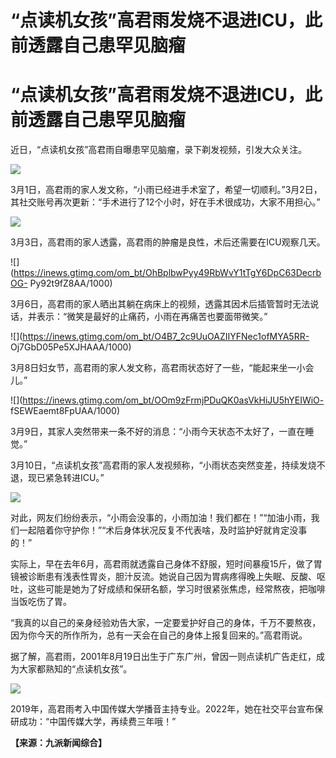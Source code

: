 # “点读机女孩”高君雨发烧不退进ICU，此前透露自己患罕见脑瘤

# “点读机女孩”高君雨发烧不退进ICU，此前透露自己患罕见脑瘤

近日，“点读机女孩”高君雨自曝患罕见脑瘤，录下剃发视频，引发大众关注。

![](https://inews.gtimg.com/om_bt/OZadOfzv7fTFHPchcJ9fU40BLUuWlis1avMMuGM90MsWUAA/1000)

3月1日，高君雨的家人发文称，“小雨已经进手术室了，希望一切顺利。”3月2日，其社交账号再次更新：“手术进行了12个小时，好在手术很成功，大家不用担心。”

![](https://inews.gtimg.com/om_bt/OieDjORu6iRh9ViCR71ZBNcKwXhbIS606nha4FXF2PnV8AA/1000)

3月3日，高君雨的家人透露，高君雨的肿瘤是良性，术后还需要在ICU观察几天。

![](https://inews.gtimg.com/om_bt/OhBplbwPyy49RbWvY1tTgY6DpC63DecrbOG-
Py92t9fZ8AA/1000)

3月6日，高君雨的家人晒出其躺在病床上的视频，透露其因术后插管暂时无法说话，并表示：“微笑是最好的止痛药，小雨在再痛苦也要面带微笑。”

![](https://inews.gtimg.com/om_bt/O4B7_2c9UuOAZIIYFNec1ofMYA5RR-
Oj7GbD05Pe5XJHAAA/1000)

3月8日妇女节，高君雨的家人发文称，高君雨状态好了一些，“能起来坐一小会儿。”

![](https://inews.gtimg.com/om_bt/OOm9zFrmjPDuQK0asVkHiJU5hYEIWiO-
fSEWEaemt8FpUAA/1000)

3月9日，其家人突然带来一条不好的消息：“小雨今天状态不太好了，一直在睡觉。”

3月10日，“点读机女孩”高君雨的家人发视频称，“小雨状态突然变差，持续发烧不退，现已紧急转进ICU。”

![](https://inews.gtimg.com/om_bt/OPcuBK8k62mn4n23ZHrIWM48yBjeCB2Ib2hCQA5lKqJxoAA/1000)

对此，网友们纷纷表示，“小雨会没事的，小雨加油！我们都在！”“加油小雨，我们一起陪着你守护你！”“术后身体状况反复不代表啥，及时监护好就肯定没事的！”

实际上，早在去年6月，高君雨就透露自己身体不舒服，短时间暴瘦15斤，做了胃镜被诊断患有浅表性胃炎，胆汁反流。她说自己因为胃病疼得晚上失眠、反酸、呕吐，这些可能是她为了好成绩和保研名额，学习时很紧张焦虑，经常熬夜，把咖啡当饭吃伤了胃。

“我真的以自己的亲身经验劝告大家，一定要爱护好自己的身体，千万不要熬夜，因为你今天的所作所为，总有一天会在自己的身体上报复回来的。”高君雨说。

据了解，高君雨，2001年8月19日出生于广东广州，曾因一则点读机广告走红，成为大家都熟知的“点读机女孩”。

![](https://inews.gtimg.com/om_bt/O6jsW8sQLzFz7eQVK4tS7qPqKJN2qFZr26-6sppHc4psUAA/1000)

2019年，高君雨考入中国传媒大学播音主持专业。2022年，她在社交平台宣布保研成功：“中国传媒大学，再续费三年哦！”

**【来源：九派新闻综合】**

